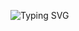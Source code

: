 ![Typing SVG](https://readme-typing-svg.herokuapp.com?font=Fira+Code&pause=1000&color=9370DB&width=435&lines=Hello%2C+I+am+Marina+Kinalone;full-stack+developer+%26+UX+designer;+background+in+research+and+education;passion+for+learning%2C+creativity...;...and+code+that+sparks+joy!)
